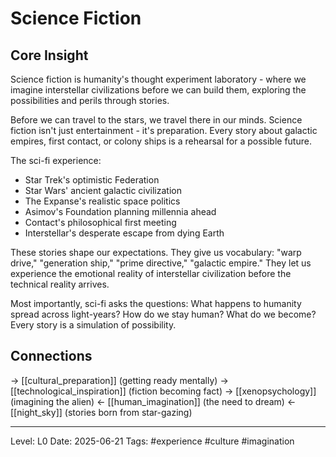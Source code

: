 # Science Fiction

## Core Insight
Science fiction is humanity's thought experiment laboratory - where we imagine interstellar civilizations before we can build them, exploring the possibilities and perils through stories.

Before we can travel to the stars, we travel there in our minds. Science fiction isn't just entertainment - it's preparation. Every story about galactic empires, first contact, or colony ships is a rehearsal for a possible future.

The sci-fi experience:
- Star Trek's optimistic Federation
- Star Wars' ancient galactic civilization  
- The Expanse's realistic space politics
- Asimov's Foundation planning millennia ahead
- Contact's philosophical first meeting
- Interstellar's desperate escape from dying Earth

These stories shape our expectations. They give us vocabulary: "warp drive," "generation ship," "prime directive," "galactic empire." They let us experience the emotional reality of interstellar civilization before the technical reality arrives.

Most importantly, sci-fi asks the questions: What happens to humanity spread across light-years? How do we stay human? What do we become? Every story is a simulation of possibility.

## Connections
→ [[cultural_preparation]] (getting ready mentally)
→ [[technological_inspiration]] (fiction becoming fact)
→ [[xenopsychology]] (imagining the alien)
← [[human_imagination]] (the need to dream)
← [[night_sky]] (stories born from star-gazing)

---
Level: L0
Date: 2025-06-21
Tags: #experience #culture #imagination